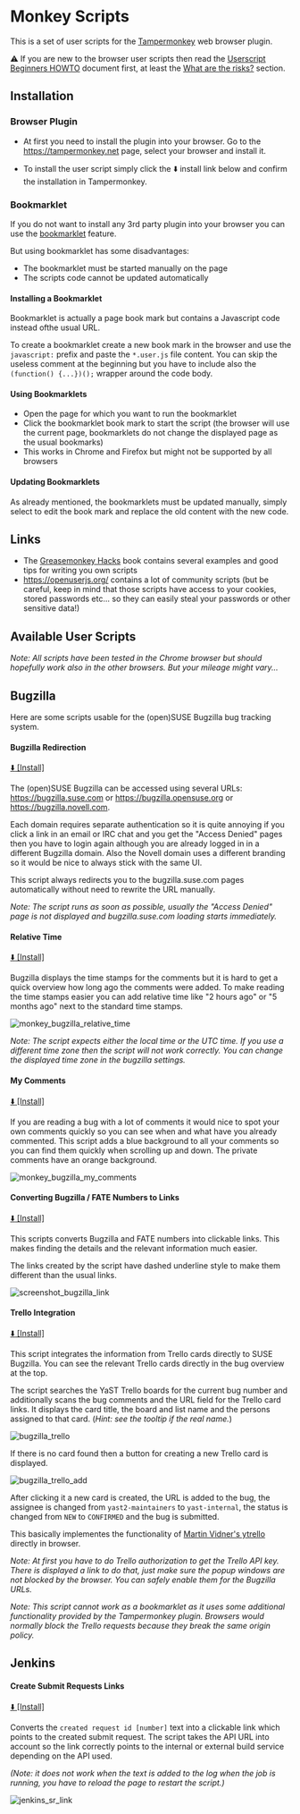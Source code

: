 # Monkey Scripts

This is a set of user scripts for the [Tampermonkey](https://tampermonkey.net/)
web browser plugin.

:warning: If you are new to the browser user scripts then read the
[Userscript Beginners HOWTO](https://openuserjs.org/about/Userscript-Beginners-HOWTO)
document first, at least the [What are the risks?](
https://openuserjs.org/about/Userscript-Beginners-HOWTO#what-are-the-risks-)
section.

## Installation

### Browser Plugin

- At first you need to install the plugin into your browser.
  Go to the https://tampermonkey.net page, select your browser and install it.

- To install the user script simply click the :arrow_down: install link below
  and confirm the installation in Tampermonkey.

### Bookmarklet

If you do not want to install any 3rd party plugin into your browser you can use
the [bookmarklet](https://en.wikipedia.org/wiki/Bookmarklet) feature.

But using bookmarklet has some disadvantages:

- The bookmarklet must be started manually on the page
- The scripts code cannot be updated automatically

#### Installing a Bookmarklet

Bookmarklet is actually a page book mark but contains a Javascript code instead
ofthe usual URL.

To create a bookmarklet create a new book mark in the browser and use
the `javascript:` prefix and paste the `*.user.js` file content. You can skip
the useless comment at the beginning but you have to include also the
`(function() {...})();` wrapper around the code body.

#### Using Bookmarklets

- Open the page for which you want to run the bookmarklet
- Click the bookmarklet book mark to start the script (the browser will
  use the current page, bookmarklets do not change the displayed page as the
  usual bookmarks)
- This works in Chrome and Firefox but might not be supported by all browsers

#### Updating Bookmarklets

As already mentioned, the bookmarklets must be updated manually, simply select
to edit the book mark and replace the old content with the new code.

## Links

- The [Greasemonkey Hacks](
  http://commons.oreilly.com/wiki/index.php/Greasemonkey_Hacks) book contains
  several examples and good tips for writing you own scripts
- https://openuserjs.org/ contains a lot of community scripts (but be careful,
  keep in mind that those scripts have access to your cookies, stored passwords
  etc... so they can easily steal your passwords or other sensitive data!)

## Available User Scripts

*Note: All scripts have been tested in the Chrome browser but should hopefully
work also in the other browsers. But your mileage might vary...*

## Bugzilla

Here are some scripts usable for the (open)SUSE Bugzilla bug tracking system.

#### Bugzilla Redirection

[ :arrow_down: [Install]](
https://github.com/lslezak/monkey_scripts/raw/master/bugzilla_redirect.user.js)

The (open)SUSE Bugzilla can be accessed using several URLs:
https://bugzilla.suse.com or https://bugzilla.opensuse.org or
https://bugzilla.novell.com.

Each domain requires separate authentication so it is quite annoying if you
click a link in an email or IRC chat and you get the "Access Denied" pages
then you have to login again although you are already logged in in a different
Bugzilla domain. Also the Novell domain uses a different branding so it would
be nice to always stick with the same UI.

This script always redirects you to the bugzilla.suse.com pages
automatically without need to rewrite the URL manually.

*Note: The script runs as soon as possible, usually the "Access Denied" page is
not displayed and bugzilla.suse.com loading starts immediately.*


#### Relative Time

[ :arrow_down: [Install]](
https://github.com/lslezak/monkey_scripts/raw/master/bugzilla_relative_time.user.js)


Bugzilla displays the time stamps for the comments but it is hard to get a quick
overview how long ago the comments were added. To make reading the time stamps
easier you can add relative time like "2 hours ago" or "5 months ago" next to the
standard time stamps.

![monkey_bugzilla_relative_time](
https://user-images.githubusercontent.com/907998/28940631-a92f7934-7895-11e7-949b-f1c64138feee.png)

*Note: The script expects either the local time or the UTC time. If you use
a different time zone then the script will not work correctly. You can change
the displayed time zone in the bugzilla settings.*


#### My Comments

[ :arrow_down: [Install]](
https://github.com/lslezak/monkey_scripts/raw/master/bugzilla_my_comments.user.js)

If you are reading a bug with a lot of comments it would nice to spot
your own comments quickly so you can see when and what have you already
commented. This script adds a blue background to all your comments so you
can find them quickly when scrolling up and down. The private comments have
an orange background.

![monkey_bugzilla_my_comments](
https://user-images.githubusercontent.com/907998/28941004-d8b8448c-7896-11e7-9d36-6c1592459eea.png)


#### Converting Bugzilla / FATE Numbers to Links

[ :arrow_down: [Install]](
https://github.com/lslezak/monkey_scripts/raw/master/bugzilla_links.user.js)

This scripts converts Bugzilla and FATE numbers into clickable links.
This makes finding the details and the relevant information much easier.

The links created by the script have dashed underline style to make them
different than the usual links.

![screenshot_bugzilla_link](https://user-images.githubusercontent.com/907998/30249300-f4aef6de-9639-11e7-9acc-17ffddfa55f1.png)

#### Trello Integration

[ :arrow_down: [Install]](
https://github.com/lslezak/monkey_scripts/raw/master/bugzilla_trello_integration.user.js)

This script integrates the information from Trello cards directly to SUSE Bugzilla.
You can see the relevant Trello cards directly in the bug overview at the top.

The script searches the YaST Trello boards for the current bug number and
additionally scans the bug comments and the URL field for the Trello card links.
It displays the card title, the board and list name and the persons assigned
to that card. (*Hint: see the tooltip if the real name.*)

![bugzilla_trello](https://user-images.githubusercontent.com/907998/30322050-7ce5cf58-97b8-11e7-8ef8-a8b46aaf8639.png)

If there is no card found then a button for creating a new Trello card is displayed.

![bugzilla_trello_add](https://user-images.githubusercontent.com/907998/30322058-84293a16-97b8-11e7-8d3b-5b3fe01edcfa.png)

After clicking it a new card is created, the URL is added to the bug, the assignee
is changed from `yast2-maintainers` to `yast-internal`, the status is changed from
`NEW` to `CONFIRMED` and the bug is submitted.

This basically implementes the functionality of [Martin Vidner's ytrello](
https://github.com/mvidner/ytrello) directly in browser.

*Note: At first you have to do Trello authorization to get the Trello API key.
There is displayed a link to do that, just make sure the popup windows are not
blocked by the browser. You can safely enable them for the Bugzilla URLs.*

*Note: This script cannot work as a bookmarklet as it uses some additional
functionality provided by the Tampermonkey plugin. Browsers would normally block
the Trello requests because they break the same origin policy.*

## Jenkins

#### Create Submit Requests Links

[ :arrow_down: [Install]](
https://github.com/lslezak/monkey_scripts/raw/master/jenkins_sr_link.user.js)

Converts the `created request id [number]` text into a clickable link which
points to the created submit request. The script takes the API URL into account
so the link correctly points to the internal or external build service depending
on the API used.

*(Note: it does not work when the text is added to the log when the job is
running, you have to reload the page to restart the script.)*

![jenkins_sr_link](
https://user-images.githubusercontent.com/907998/29870053-f84e1458-8d85-11e7-89ba-68d9ebe671df.png)

